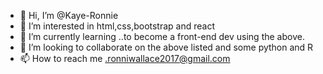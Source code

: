 - 👋 Hi, I’m @Kaye-Ronnie
- 👀 I’m interested in html,css,bootstrap and react
- 🌱 I’m currently learning ..to become a front-end dev using the above.
- 💞️ I’m looking to collaborate on the above listed and some python and R
- 📫 How to reach me .ronniwallace2017@gmail.com

<!---
Kaye-Ronnie/Kaye-Ronnie is a ✨ special ✨ repository because its `README.md` (this file) appears on your GitHub profile.
You can click the Preview link to take a look at your changes.
--->
